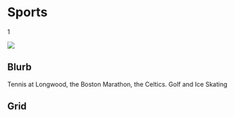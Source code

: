 # Sports

1

![](https://s3.amazonaws.com/wgbhstocksales.org/clip_1.png)

## Blurb

Tennis at Longwood, the Boston Marathon, the Celtics.  Golf and Ice Skating

## Grid
